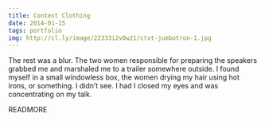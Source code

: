```yaml
---
title: Context Clothing
date: 2014-01-15
tags: portfolio
img: http://cl.ly/image/22333i2v0w21/ctxt-jumbotron-1.jpg
---
```


The rest was a blur. The two women responsible for preparing the speakers grabbed me and marshaled me to a trailer somewhere outside. I found myself in a small windowless box, the women drying my hair using hot irons, or something. I didn’t see. I had I closed my eyes and was concentrating on my talk.

READMORE